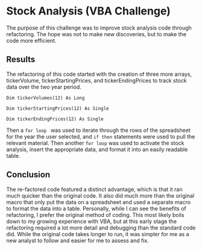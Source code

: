 # Stock Analysis (VBA Challenge)

The purpose of this challenge was to improve stock analysis code through refactoring. The hope was not to make new discoveries, but to make the code more efficient. 

## Results 

The refactoring of this code started with the creation of three more arrays, tickerVolume, tickerStartingPrices, and tickerEndingPrices to track stock data over the two year period. 

```  
Dim tickerVolumes(12) As Long
     
Dim tickerStartingPrices(12) As Single
     
Dim tickerEndingPrices(12) As Single
```

Then a ``for loop `` was used to iterate through the rows of the spreadsheet for the year the user selected, and `` if then `` statements were used to pull the relevant material. Then another `` for loop `` was used to activate the stock analysis, insert the appropriate data, and format it into an easily readable table. 

## Conclusion

The re-factored code featured a distinct advantage, which is that it ran much quicker than the original code. It also did much more than the original macro that only put the data on a spreadsheet and used a separate macro to format the data into a table. Personally, while I can see the benefits of refactoring, I prefer the original method of coding. This most likely boils down to my growing experience with VBA, but at this early stage the refactoring required a lot more detail and debugging than the standard code did. While the original code takes longer to run, it was simpler for me as a new analyst to follow and easier for me to assess and fix. 
